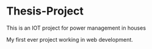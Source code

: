 # Thesis-Project
This is an IOT project for power management in houses

My first ever project working in web development.
